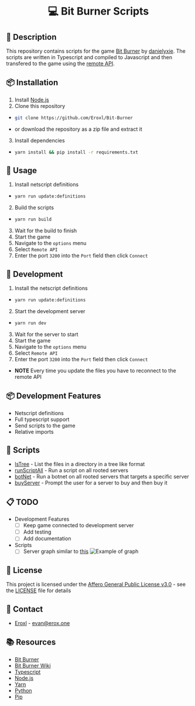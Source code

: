 <h1 align="center">
  💻 Bit Burner Scripts
</h1>

## 📝 Description
This repository contains scripts for the game [Bit Burner](https://github.com/danielyxie/bitburner) by [danielyxie](https://github.com/danielyxie).
The scripts are written in Typescript and compiled to Javascript and then transfered to the game using the [remote API](https://bitburner.readthedocs.io/en/latest/remoteapi.html).

## 📦 Installation
1. Install [Node.js](https://nodejs.org/en/download/)
2. Clone this repository
- ```bash
  git clone https://github.com/Eroxl/Bit-Burner
  ```
- or download the repository as a zip file and extract it

3. Install dependencies
- ```bash
  yarn install && pip install -r requirements.txt 
  ```

## 🚀 Usage
1. Install netscript definitions
- ```bash
  yarn run update:definitions
  ```
2. Build the scripts
- ```bash
  yarn run build
  ```
3. Wait for the build to finish
4. Start the game
5. Navigate to the `options` menu
6. Select `Remote API`
7. Enter the port `3200` into the `Port` field then click `Connect`

## 💾 Development
1. Install the netscript definitions
- ```bash
  yarn run update:definitions
  ```
2. Start the development server
- ```bash
  yarn run dev
  ```
3. Wait for the server to start
4. Start the game
5. Navigate to the `options` menu
6. Select `Remote API`
7. Enter the port `3200` into the `Port` field then click `Connect`
  - **NOTE** Every time you update the files you have to reconnect to the remote API

## 📦 Development Features
- Netscript definitions
- Full typescript support
- Send scripts to the game
- Relative imports

## 🎁 Scripts
- [lsTree](src/lsTree.ts) - List the files in a directory in a tree like format
- [runScriptAll](src/runScriptAll.ts) - Run a script on all rooted servers
- [botNet](src/botNet/runNet.ts) - Run a botnet on all rooted servers that targets a specific server
- [buyServer](src/buyServer.ts) - Prompt the user for a server to buy and then buy it

## 📋 TODO
- Development Features
  - [ ] Keep game connected to development server
  - [ ] Add testing
  - [ ] Add documentation
- Scripts
  - [ ] Server graph similar to [this](https://gist.github.com/nanodn/11979b481d41eeab980170cb7487953c)
  ![Example of graph](https://cdn.discordapp.com/attachments/924854581471633419/1020724517846388796/unknown.png)

## 📜 License
This project is licensed under the [Affero General Public License v3.0](https://www.gnu.org/licenses/agpl-3.0.en.html) - see the [LICENSE](LICENSE) file for details

## 📧 Contact
- [Eroxl](github.com/eroxl) - evan@erox.one

## 📚 Resources
- [Bit Burner](https://github.com/danielyxie/bitburner)
- [Bit Burner Wiki](https://bitburner.readthedocs.io/en/latest/index.html)
- [Typescript](https://www.typescriptlang.org/)
- [Node.js](https://nodejs.org/en/)
- [Yarn](https://yarnpkg.com/)
- [Python](https://www.python.org/)
- [Pip](https://pypi.org/project/pip/)
